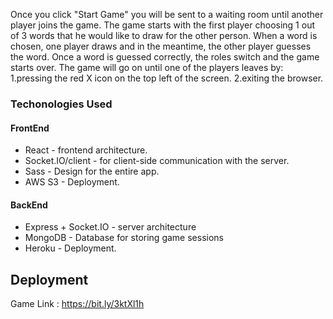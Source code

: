 Once you click "Start Game" you will be sent to a waiting room until another player joins the game.
The game starts with the first player choosing 1 out of 3 words that he would like to draw for the other person.
When a word is chosen, one player draws and in the meantime, the other player guesses the word.
Once a word is guessed correctly, the roles switch and the game starts over.
The game will go on until one of the players leaves by:
1.pressing the red X icon on the top left of the screen.
2.exiting the browser.

### Techonologies Used
#### FrontEnd
* React - frontend architecture.
* Socket.IO/client -  for client-side communication with the server.
* Sass - Design for the entire app.
* AWS S3 - Deployment.

#### BackEnd
* Express + Socket.IO - server architecture
* MongoDB - Database for storing game sessions
* Heroku - Deployment.


## Deployment
Game Link : https://bit.ly/3ktXl1h